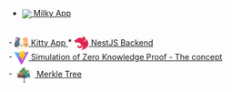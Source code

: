 
- <a href="https://github.com/davidramos-om/dapp-milky-swap" target="blank"><img align="center" src="https://davidramos-om.github.io/dapp-milky-swap/assets/logo.c3a7a4bf.png" height="25" />  Milky App </a>
<br/>
- <a href="https://github.com/davidramos-om/kitty-app" target="blank"><img align="center" src="https://raw.githubusercontent.com/davidramos-om/kitty-app/main/public/favicon.png" height="25" />  Kitty App </a>
    * <a href="https://github.com/davidramos-om/kitty-app-backend" target="blank"><img align="center" src="./nest-js.svg" height="25" /> NestJS Backend </a>
<br/>
- <a href="https://github.com/davidramos-om/zk-proof-concept" target="blank"><img align="center" src="https://raw.githubusercontent.com/davidramos-om/zk-proof-concept/main/public/vite.svg" height="25" />  Simulation of Zero Knowledge Proof - The concept  </a>
<br/>
- <a href="https://github.com/davidramos-om/merkle-trees" target="blank"><img align="center" src="https://raw.githubusercontent.com/davidramos-om/merkle-trees/main/public/merkle-tree-logo.png" 
height="35"
width="auto"
 />  Merkle Tree  </a>
